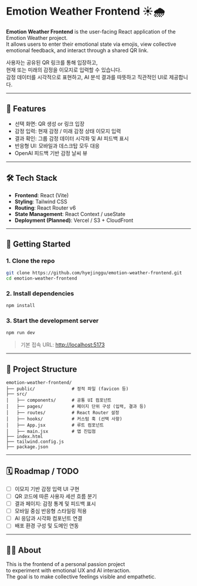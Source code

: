 # Emotion Weather Frontend ☀️🌧️

**Emotion Weather Frontend** is the user-facing React application of the Emotion Weather project.  
It allows users to enter their emotional state via emojis, view collective emotional feedback, and interact through a shared QR link.

사용자는 공유된 QR 링크를 통해 입장하고,  
현재 또는 미래의 감정을 이모지로 입력할 수 있습니다.  
감정 데이터를 시각적으로 표현하고, AI 분석 결과를 따뜻하고 직관적인 UI로 제공합니다.

---

## 🌟 Features

- 선택 화면: QR 생성 or 링크 입장
- 감정 입력: 현재 감정 / 미래 감정 상태 이모지 입력
- 결과 확인: 그룹 감정 데이터 시각화 및 AI 피드백 표시
- 반응형 UI: 모바일과 데스크탑 모두 대응
- OpenAI 피드백 기반 감정 날씨 뷰

---

## 🛠 Tech Stack

- **Frontend**: React (Vite)
- **Styling**: Tailwind CSS
- **Routing**: React Router v6
- **State Management**: React Context / useState
- **Deployment (Planned)**: Vercel / S3 + CloudFront

---

## 🚀 Getting Started

### 1. Clone the repo

```bash
git clone https://github.com/hyejinggu/emotion-weather-frontend.git
cd emotion-weather-frontend
```

### 2. Install dependencies

```bash
npm install
```

### 3. Start the development server

```bash
npm run dev
```

> 기본 접속 URL: [http://localhost:5173](http://localhost:5173)

---

## 📁 Project Structure

```
emotion-weather-frontend/
├── public/              # 정적 파일 (favicon 등)
├── src/
│   ├── components/      # 공통 UI 컴포넌트
│   ├── pages/           # 페이지 단위 구성 (입력, 결과 등)
│   ├── routes/          # React Router 설정
│   ├── hooks/           # 커스텀 훅 (선택 사항)
│   ├── App.jsx          # 루트 컴포넌트
│   ├── main.jsx         # 앱 진입점
├── index.html
├── tailwind.config.js
├── package.json
```

---

## 🗓️ Roadmap / TODO

- [ ] 이모지 기반 감정 입력 UI 구현
- [ ] QR 코드에 따른 사용자 세션 흐름 분기
- [ ] 결과 페이지: 감정 통계 및 피드백 표시
- [ ] 모바일 중심 반응형 스타일링 적용
- [ ] AI 응답과 시각화 컴포넌트 연결
- [ ] 배포 환경 구성 및 도메인 연동

---

## 🙋‍♀️ About

This is the frontend of a personal passion project  
to experiment with emotional UX and AI interaction.  
The goal is to make collective feelings visible and empathetic.
